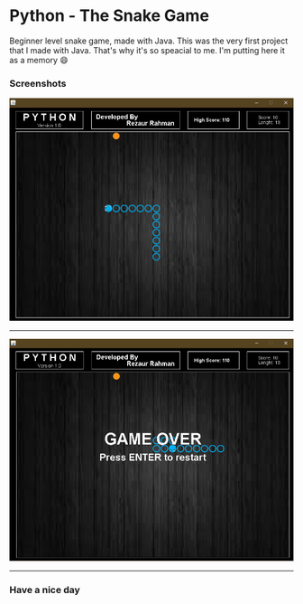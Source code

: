 # Python - The Snake Game

Beginner level snake game, made with Java. This was the very first project that I made with Java.
That's why it's so speacial to me. I'm putting here it as a memory :smile:

### Screenshots

![Game](https://raw.githubusercontent.com/DevRezaur/Python-v1.0/main/Screenshots/Gameplay.PNG)

---

![Gameover](https://raw.githubusercontent.com/DevRezaur/Python-v1.0/main/Screenshots/Gameover.PNG)

---

### Have a nice day
